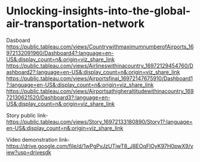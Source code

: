 # Unlocking-insights-into-the-global-air-transportation-network


Dasboard
https://public.tableau.com/views/CountrywithmaximumnumberofAirports_16972132091960/Dashboard4?:language=en-US&:display_count=n&:origin=viz_share_link
https://public.tableau.com/views/Airlineswithinacountry_16972129454760/Dashboard2?:language=en-US&:display_count=n&:origin=viz_share_link
https://public.tableau.com/views/Airportsfinal_16972147675910/Dashboard1?:language=en-US&:display_count=n&:origin=viz_share_link
https://public.tableau.com/views/Airportsathigheraltitudewithinacountry_16972130621520/Dashboard3?:language=en-US&:display_count=n&:origin=viz_share_link

Story public link-https://public.tableau.com/views/Story_16972133180890/Story1?:language=en-US&:display_count=n&:origin=viz_share_link

Video demonstration link-https://drive.google.com/file/d/1wPgPvJzUTjwT8_J8EOqFlOyK97H0pwX9/view?usp=drivesdk
